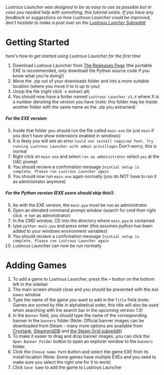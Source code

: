 _Lustrous Launcher was designed to be as easy to use as possible but in case you needed help with something, this tutorial exists. If you have any feedback or suggestions on how Lustrous Launcher could be improved, don't hesitate to make a post over on the [Lustrous Luncher Subreddit](https://www.reddit.com/r/lustrouslauncher/)_

# Getting Started
_here's how to get started using Lustrous Launcher for the first time_
1. Download Lustrous Launcher from [The Realeases Page](https://github.com/Spatchy/Lustrous-Launcher/releases/latest) (the portable EXE is recommended, only download the Python source code if you know what you're doing!)
2. Move the .zip out of your downloads folder and into a more suitable location (where you move it to is up to you)
3. Unzip the file (right click -> extract all)
4. You should now have a folder named `Lustrous Launcher v1.X` where X is a number denoting the version you have (note: this folder may be inside another folder with the same name as the .zip you extracted)
##### For the EXE version:
5. Inside that folder you should run the file called `main.exe` (or just `main` if you don't have show extensions enabled in windows)
6. It is likely you will see an error `Could not install required font. Try running Lustrous Launcher with admin privillages` Don't worry, this is normal
7. Right click on `main.exe` and select `run as administrator` select `yes` at the UAC prompt
8. You should recieve a confirmation message `Inintial setup is complete. Please run Lustrous Launcher again`
9. You should now run `main.exe` again normally (you do NOT have to run it as administrator anymore)
##### For the Python version (EXE users should skip this!):
5. As with the EXE version, the `main.pyw` must be run as administrator
6. Open an elevated command prompt window (search for cmd then right click -> run as administrator)
7. In the CMD window, CD into the directory where `main.pyw` is contained.
8. type `python main.pyw` and press enter (this assumes python has been added to your windows environment variables)
9. You should recieve a confirmation message `Inintial setup is complete. Please run Lustrous Launcher again`
10. Lustrous Launcher can now be run normally 

# Adding Games
1. To add a game to Lustrous Launcher, press the `+` button on the bottom left in the sidebar
2. The main screen should close and you should be presented with the `Add Games` window
3. Type the name of the game you want to add in the `Title` field (note: Games are sorted by title in alphabetical order, this title will also be used when searching with the search bar in the upcoming version 1.5)
4. In the `Banner` field, you should type the name of the corresponding banner in the `banners` folder (Note: Official banner images can be downloaded from Steam - many more options are available from [Cryotank](http://steam.cryotank.net/), [SteamgridDB](http://www.steamgriddb.com/) and [the Steam Grid subreddit](https://www.reddit.com/r/steamgrid/))
5. To make it easier to drag and drop banner images, you can click the `Open Banner Folder` button to open an explorer window to the `banners` folder.
6. Click the `Choose Game Path` button and select the game EXE from its install location (Note: Some games have multiple EXEs and you need to make sure you select the right one for it to work)
7. Click `Save Game` to add the game to Lustrous Launcher
